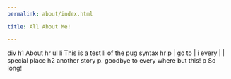 ```yaml
---
permalink: about/index.html

title: All About Me!

---
```


div
  h1 About
  hr
  ul
    li This is a test
    li of the pug syntax
  hr
  p
    | go to
    |
    i every
    |
    | special place
  h2 another story
  p.
    goodbye to every where
    but this!
  p So long!
